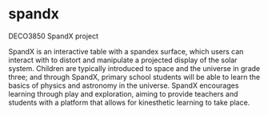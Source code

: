 # spandx
DECO3850 SpandX project

SpandX is an interactive table with a spandex surface, which users can interact with to distort and manipulate a projected display of the solar system. Children are typically introduced to space and the universe in grade three; and through SpandX, primary school students will be able to learn the basics of physics and astronomy in the universe. SpandX encourages learning through play and exploration, aiming to provide teachers and students with a platform that allows for kinesthetic learning to take place.